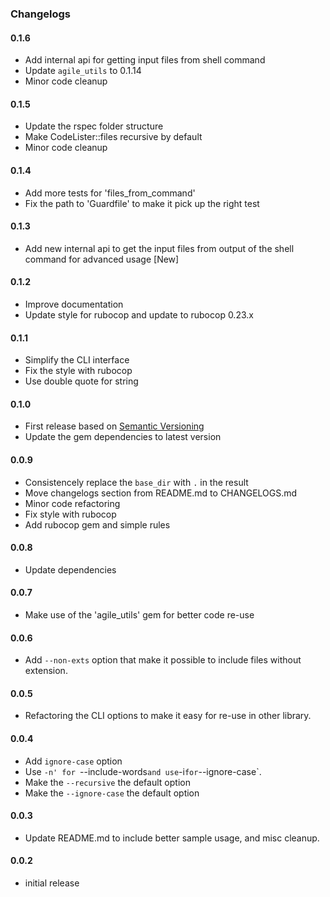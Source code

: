 ### Changelogs

#### 0.1.6

- Add internal api for getting input files from shell command
- Update `agile_utils` to 0.1.14
- Minor code cleanup

#### 0.1.5

- Update the rspec folder structure
- Make CodeLister::files recursive by default
- Minor code cleanup

#### 0.1.4

- Add more tests for 'files_from_command'
- Fix the path to 'Guardfile' to make it pick up the right test

#### 0.1.3

- Add new internal api to get the input files from output of the shell command for advanced usage [New]

#### 0.1.2

- Improve documentation
- Update style for rubocop and update to rubocop 0.23.x

#### 0.1.1

- Simplify the CLI interface
- Fix the style with rubocop
- Use double quote for string

#### 0.1.0

- First release based on [Semantic Versioning][]
- Update the gem dependencies to latest version

#### 0.0.9

- Consistencely replace the `base_dir` with `.` in the result
- Move changelogs section from README.md to CHANGELOGS.md
- Minor code refactoring
- Fix style with rubocop
- Add rubocop gem and simple rules

#### 0.0.8

- Update dependencies

#### 0.0.7

- Make use of the 'agile_utils' gem for better code re-use

#### 0.0.6

- Add `--non-exts` option that make it possible to include files without extension.

#### 0.0.5

- Refactoring the CLI options to make it easy for re-use in other library.

#### 0.0.4

- Add `ignore-case` option
- Use `-n' for `--include-words` and use `-i` for `--ignore-case`.
- Make the `--recursive` the default option
- Make the `--ignore-case` the default option

#### 0.0.3

- Update README.md to include better sample usage, and misc cleanup.

#### 0.0.2

- initial release

[Semantic Versioning]: http://semver.org
